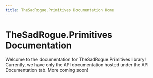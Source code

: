 ```yaml
---
title: TheSadRogue.Primitives Documentation Home
---
```


# TheSadRogue.Primitives Documentation
Welcome to the documentation for TheSadRogue.Primitives library!  Currently, we have only the API documentation hosted under the API Documentation tab.  More coming soon!
